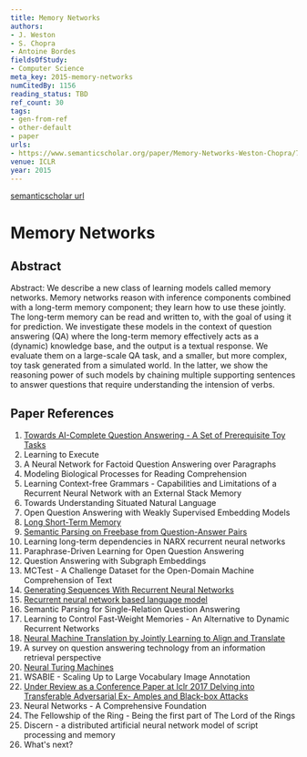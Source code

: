 ```yaml
---
title: Memory Networks
authors:
- J. Weston
- S. Chopra
- Antoine Bordes
fieldsOfStudy:
- Computer Science
meta_key: 2015-memory-networks
numCitedBy: 1156
reading_status: TBD
ref_count: 30
tags:
- gen-from-ref
- other-default
- paper
urls:
- https://www.semanticscholar.org/paper/Memory-Networks-Weston-Chopra/71ae756c75ac89e2d731c9c79649562b5768ff39?sort=total-citations
venue: ICLR
year: 2015
---
```


[semanticscholar url](https://www.semanticscholar.org/paper/Memory-Networks-Weston-Chopra/71ae756c75ac89e2d731c9c79649562b5768ff39?sort=total-citations)

# Memory Networks

## Abstract

Abstract: We describe a new class of learning models called memory networks. Memory networks reason with inference components combined with a long-term memory component; they learn how to use these jointly. The long-term memory can be read and written to, with the goal of using it for prediction. We investigate these models in the context of question answering (QA) where the long-term memory effectively acts as a (dynamic) knowledge base, and the output is a textual response. We evaluate them on a large-scale QA task, and a smaller, but more complex, toy task generated from a simulated world. In the latter, we show the reasoning power of such models by chaining multiple supporting sentences to answer questions that require understanding the intension of verbs.

## Paper References

1. [Towards AI-Complete Question Answering - A Set of Prerequisite Toy Tasks](2016-towards-ai-complete-question-answering-a-set-of-prerequisite-toy-tasks)
2. Learning to Execute
3. A Neural Network for Factoid Question Answering over Paragraphs
4. Modeling Biological Processes for Reading Comprehension
5. Learning Context-free Grammars - Capabilities and Limitations of a Recurrent Neural Network with an External Stack Memory
6. Towards Understanding Situated Natural Language
7. Open Question Answering with Weakly Supervised Embedding Models
8. [Long Short-Term Memory](1997-long-short-term-memory)
9. [Semantic Parsing on Freebase from Question-Answer Pairs](2013-semantic-parsing-on-freebase-from-question-answer-pairs)
10. Learning long-term dependencies in NARX recurrent neural networks
11. Paraphrase-Driven Learning for Open Question Answering
12. Question Answering with Subgraph Embeddings
13. MCTest - A Challenge Dataset for the Open-Domain Machine Comprehension of Text
14. [Generating Sequences With Recurrent Neural Networks](2013-generating-sequences-with-recurrent-neural-networks)
15. [Recurrent neural network based language model](2010-recurrent-neural-network-based-language-model)
16. Semantic Parsing for Single-Relation Question Answering
17. Learning to Control Fast-Weight Memories - An Alternative to Dynamic Recurrent Networks
18. [Neural Machine Translation by Jointly Learning to Align and Translate](2015-neural-machine-translation-by-jointly-learning-to-align-and-translate)
19. A survey on question answering technology from an information retrieval perspective
20. [Neural Turing Machines](2014-neural-turing-machines)
21. WSABIE - Scaling Up to Large Vocabulary Image Annotation
22. [Under Review as a Conference Paper at Iclr 2017 Delving into Transferable Adversarial Ex- Amples and Black-box Attacks](2016-under-review-as-a-conference-paper-at-iclr-2017-delving-into-transferable-adversarial-ex-amples-and-black-box-attacks)
23. Neural Networks - A Comprehensive Foundation
24. The Fellowship of the Ring - Being the first part of The Lord of the Rings
25. Discern - a distributed artificial neural network model of script processing and memory
26. What's next?
